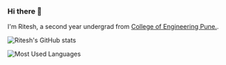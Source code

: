 ### Hi there 👋

I'm Ritesh, a second year undergrad from [College of Engineering Pune.](https://www.coep.org.in/).

![Ritesh's GitHub stats](https://github-readme-stats.vercel.app/api?username=Ritesh2408&show_icons=true&theme=radical)

![Most Used Languages](https://github-readme-stats.vercel.app/api/top-langs/?username=Ritesh2408&theme=tokyonight)
